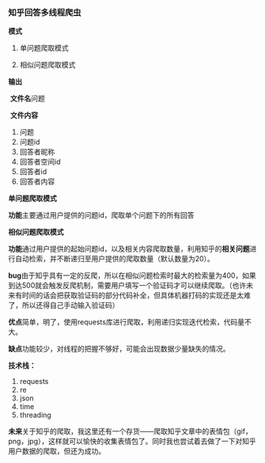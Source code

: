 ### 知乎回答多线程爬虫

**模式**

1. 单问题爬取模式

2. 相似问题爬取模式

**输出**

​	**文件名**问题

​	**文件内容**

1. 问题
2. 问题id
3. 回答者昵称
4. 回答者空间id
5. 回答者id
6. 回答者内容

**单问题爬取模式**

**功能**主要通过用户提供的问题id，爬取单个问题下的所有回答

**相似问题爬取模式**

**功能**通过用户提供的起始问题id，以及相关内容爬取数量，利用知乎的**相关问题**进行自动检索，并不断递归至用户提供的爬取数量（默认数量为20）。

**bug**由于知乎具有一定的反爬，所以在相似问题检索时最大的检索量为400，如果到达500就会触发反爬机制，需要用户填写一个验证码才可以继续爬取。（也许未来有时间的话会把获取验证码的部分代码补全，但具体机器打码的实现还是太难了，所以还得自己手动输入验证码）

**优点**简单，明了，使用requests库进行爬取，利用递归实现迭代检索，代码量不大。

**缺点**功能较少，对线程的把握不够好，可能会出现数据少量缺失的情况。

**技术栈：**

1. requests
2. re
3. json
4. time
5. threading

**未来**关于知乎的爬取，我这里还有一个存货——爬取知乎文章中的表情包（gif，png，jpg），这样就可以愉快的收集表情包了。同时我也尝试着去做了一下对知乎用户数据的爬取，但还为成功。
